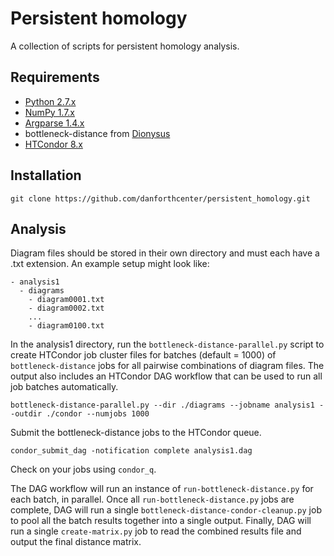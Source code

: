 # Persistent homology

A collection of scripts for persistent homology analysis.

## Requirements

* [Python 2.7.x](https://www.python.org/)
* [NumPy 1.7.x](http://www.numpy.org/)
* [Argparse 1.4.x](https://pypi.python.org/pypi/argparse)
* bottleneck-distance from [Dionysus](http://www.mrzv.org/software/dionysus/index.html)
* [HTCondor 8.x](https://research.cs.wisc.edu/htcondor/)

## Installation

`git clone https://github.com/danforthcenter/persistent_homology.git`

## Analysis

Diagram files should be stored in their own directory and must each have
a .txt extension. An example setup might look like:

```
- analysis1
  - diagrams
    - diagram0001.txt
    - diagram0002.txt
    ...
    - diagram0100.txt
```

In the analysis1 directory, run the `bottleneck-distance-parallel.py` 
script to create HTCondor job cluster files for batches (default = 1000) 
of `bottleneck-distance` jobs for all pairwise combinations of diagram
files. The output also includes an HTCondor DAG workflow that can be
used to run all job batches automatically.

`bottleneck-distance-parallel.py --dir ./diagrams --jobname analysis1 --outdir ./condor --numjobs 1000`

Submit the bottleneck-distance jobs to the HTCondor queue.

`condor_submit_dag -notification complete analysis1.dag`

Check on your jobs using `condor_q`.

The DAG workflow will run an instance of `run-bottleneck-distance.py` 
for each batch, in parallel. Once all `run-bottleneck-distance.py` jobs
are complete, DAG will run a single 
`bottleneck-distance-condor-cleanup.py` job to pool all the batch 
results together into a single output. Finally, DAG will run a single
`create-matrix.py` job to read the combined results file and output the
final distance matrix.
